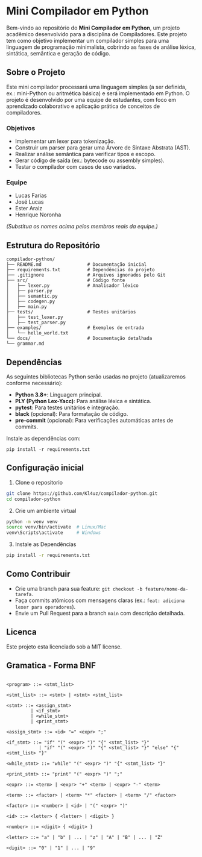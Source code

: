 # Mini Compilador em Python

Bem-vindo ao repositório do **Mini Compilador em Python**, um projeto acadêmico desenvolvido para a disciplina de Compiladores. Este projeto tem como objetivo implementar um compilador simples para uma linguagem de programação minimalista, cobrindo as fases de análise léxica, sintática, semântica e geração de código.

## Sobre o Projeto

Este mini compilador processará uma linguagem simples (a ser definida, ex.: mini-Python ou aritmética básica) e será implementado em Python. O projeto é desenvolvido por uma equipe de estudantes, com foco em aprendizado colaborativo e aplicação prática de conceitos de compiladores.

### Objetivos
- Implementar um lexer para tokenização.
- Construir um parser para gerar uma Árvore de Sintaxe Abstrata (AST).
- Realizar análise semântica para verificar tipos e escopo.
- Gerar código de saída (ex.: bytecode ou assembly simples).
- Testar o compilador com casos de uso variados.

### Equipe
- Lucas Farias
- José Lucas
- Ester Araiz
- Henrique Noronha

*(Substitua os nomes acima pelos membros reais da equipe.)*

## Estrutura do Repositório
```
compilador-python/
├── README.md                 # Documentação inicial
├── requirements.txt          # Dependências do projeto
├── .gitignore                # Arquivos ignorados pelo Git
├── src/                      # Código fonte
│   ├── lexer.py              # Analisador léxico
│   ├── parser.py
│   ├── semantic.py
│   ├── codegen.py
│   ├── main.py
├── tests/                    # Testes unitários
│   ├── test_lexer.py
│   ├── test_parser.py
├── examples/                 # Exemplos de entrada
│   └── hello_world.txt
└── docs/                     # Documentação detalhada
└── grammar.md
```
## Dependências

As seguintes bibliotecas Python serão usadas no projeto (atualizaremos conforme necessário):

- **Python 3.8+**: Linguagem principal.
- **PLY (Python Lex-Yacc)**: Para análise léxica e sintática.
- **pytest**: Para testes unitários e integração.
- **black** (opcional): Para formatação de código.
- **pre-commit** (opcional): Para verificações automáticas antes de commits.

Instale as dependências com:

```pip install -r requirements.txt```

## Configuração inicial 
1. Clone o repositorio
```bash
git clone https://github.com/Kl4uz/compilador-python.git
cd compilador-python
```

2. Crie um ambiente virtual
```bash
python -m venv venv
source venv/bin/activate  # Linux/Mac
venv\Scripts\activate     # Windows
```

3. Instale as Dependências
```bash 
pip install -r requirements.txt
```

## Como Contribuir 
- Crie uma branch para sua feature: ``git checkout -b feature/nome-da-tarefa.``
- Faça commits atômicos com mensagens claras (ex.: `feat: adiciona lexer para operadores`).
- Envie um Pull Request para a branch `main` com descrição detalhada.


## Licenca 
Este projeto esta licenciado sob a MIT license.


## Gramatica - Forma BNF

```bnf

<program> ::= <stmt_list>

<stmt_list> ::= <stmt> | <stmt> <stmt_list>

<stmt> ::= <assign_stmt> 
         | <if_stmt> 
         | <while_stmt> 
         | <print_stmt>

<assign_stmt> ::= <id> "=" <expr> ";"

<if_stmt> ::= "if" "(" <expr> ")" "{" <stmt_list> "}" 
            | "if" "(" <expr> ")" "{" <stmt_list> "}" "else" "{" <stmt_list> "}"

<while_stmt> ::= "while" "(" <expr> ")" "{" <stmt_list> "}"

<print_stmt> ::= "print" "(" <expr> ")" ";"

<expr> ::= <term> | <expr> "+" <term> | <expr> "-" <term>

<term> ::= <factor> | <term> "*" <factor> | <term> "/" <factor>

<factor> ::= <number> | <id> | "(" <expr> ")"

<id> ::= <letter> { <letter> | <digit> }

<number> ::= <digit> { <digit> }

<letter> ::= "a" | "b" | ... | "z" | "A" | "B" | ... | "Z"

<digit> ::= "0" | "1" | ... | "9"

```
